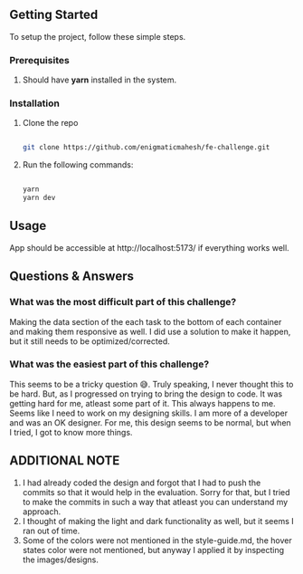 ## Getting Started

To setup the project, follow these simple steps.

### Prerequisites

1. Should have **yarn** installed in the system.

### Installation

1. Clone the repo

   ```sh

   git clone https://github.com/enigmaticmahesh/fe-challenge.git

   ```

2. Run the following commands:

   ```sh

   yarn
   yarn dev

   ```

## Usage

App should be accessible at http://localhost:5173/ if everything works well.

## Questions & Answers

### What was the most difficult part of this challenge?

Making the data section of the each task to the bottom of each container and making them responsive as well. I did use a solution to make it happen, but it still needs to be optimized/corrected.

### What was the easiest part of this challenge?

This seems to be a tricky question 😅. Truly speaking, I never thought this to be hard. But, as I progressed on trying to bring the design to code. It was getting hard for me, atleast some part of it. This always happens to me. Seems like I need to work on my designing skills. I am more of a developer and was an OK designer. For me, this design seems to be normal, but when I tried, I got to know more things.

## ADDITIONAL NOTE

1. I had already coded the design and forgot that I had to push the commits so that it would help in the evaluation. Sorry for that, but I tried to make the commits in such a way that atleast you can understand my approach.
2. I thought of making the light and dark functionality as well, but it seems I ran out of time.
3. Some of the colors were not mentioned in the style-guide.md, the hover states color were not mentioned, but anyway I applied it by inspecting the images/designs.

